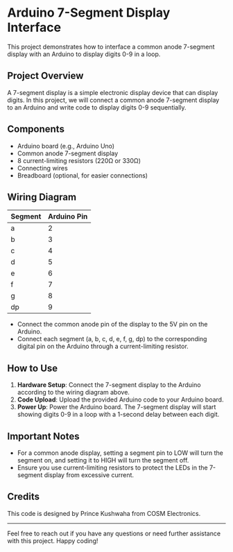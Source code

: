 # Arduino 7-Segment Display Interface

This project demonstrates how to interface a common anode 7-segment display with an Arduino to display digits 0-9 in a loop.

## Project Overview

A 7-segment display is a simple electronic display device that can display digits. In this project, we will connect a common anode 7-segment display to an Arduino and write code to display digits 0-9 sequentially.

## Components

- Arduino board (e.g., Arduino Uno)
- Common anode 7-segment display
- 8 current-limiting resistors (220Ω or 330Ω)
- Connecting wires
- Breadboard (optional, for easier connections)

## Wiring Diagram

| Segment | Arduino Pin |
| ------- | ------------ |
| a       | 2            |
| b       | 3            |
| c       | 4            |
| d       | 5            |
| e       | 6            |
| f       | 7            |
| g       | 8            |
| dp      | 9            |

- Connect the common anode pin of the display to the 5V pin on the Arduino.
- Connect each segment (a, b, c, d, e, f, g, dp) to the corresponding digital pin on the Arduino through a current-limiting resistor.

## How to Use

1. **Hardware Setup**: Connect the 7-segment display to the Arduino according to the wiring diagram above.
2. **Code Upload**: Upload the provided Arduino code to your Arduino board.
3. **Power Up**: Power the Arduino board. The 7-segment display will start showing digits 0-9 in a loop with a 1-second delay between each digit.

## Important Notes

- For a common anode display, setting a segment pin to LOW will turn the segment on, and setting it to HIGH will turn the segment off.
- Ensure you use current-limiting resistors to protect the LEDs in the 7-segment display from excessive current.

## Credits

This code is designed by Prince Kushwaha from COSM Electronics.

---

Feel free to reach out if you have any questions or need further assistance with this project. Happy coding!
